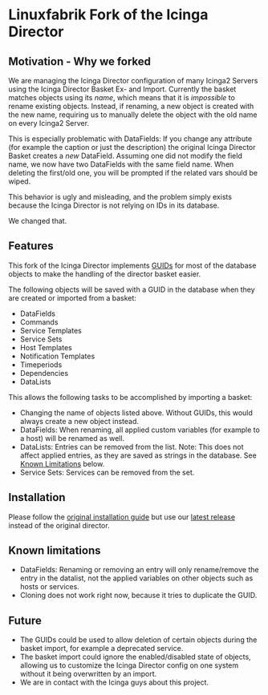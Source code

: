 # Linuxfabrik Fork of the Icinga Director

## Motivation - Why we forked

We are managing the Icinga Director configuration of many Icinga2 Servers using the Icinga Director Basket Ex- and Import. Currently the basket matches objects using its _name_, which means that it is _impossible_ to rename existing objects. Instead, if renaming, a new object is created with the new name, requiring us to manually delete the object with the old name on every Icinga2 Server.

This is especially problematic with DataFields: If you change any attribute (for example the caption or just the description) the original Icinga Director Basket creates a _new_ DataField. Assuming one did not modify the field name, we now have two DataFields with the same field name. When deleting the first/old one, you will be prompted if the related vars should be wiped.

This behavior is ugly and misleading, and the problem simply exists because the Icinga Director is not relying on IDs in its database.

We changed that.


## Features

This fork of the Icinga Director implements [GUIDs](https://en.wikipedia.org/wiki/Universally_unique_identifier) for most of the database objects to make the handling of the director basket easier.

The following objects will be saved with a GUID in the database when they are created or imported from a basket:

* DataFields
* Commands
* Service Templates
* Service Sets
* Host Templates
* Notification Templates
* Timeperiods
* Dependencies
* DataLists

This allows the following tasks to be accomplished by importing a basket:

* Changing the name of objects listed above. Without GUIDs, this would always create a new object instead.
* DataFields: When renaming, all applied custom variables (for example to a host) will be renamed as well.
* DataLists: Entries can be removed from the list. Note: This does not affect applied entries, as they are saved as strings in the database. See [Known Limitations](#known-limitations) below.
* Service Sets: Services can be removed from the set.


## Installation

Please follow the [original installation guide](https://git.linuxfabrik.ch/linuxfabrik/icingaweb2-module-director/-/blob/v1.7.2.2020111901/doc/02-Installation.md) but use our [latest release](https://git.linuxfabrik.ch/linuxfabrik/icingaweb2-module-director/-/releases) instead of the original director.


## Known limitations

* DataFields: Renaming or removing an entry will only rename/remove the entry in the datalist, not the applied variables on other objects such as hosts or services.
* Cloning does not work right now, because it tries to duplicate the GUID.


## Future

* The GUIDs could be used to allow deletion of certain objects during the basket import, for example a deprecated service.
* The basket import could ignore the enabled/disabled state of objects, allowing us to customize the Icinga Director config on one system without it being overwritten by an import.
* We are in contact with the Icinga guys about this project.
